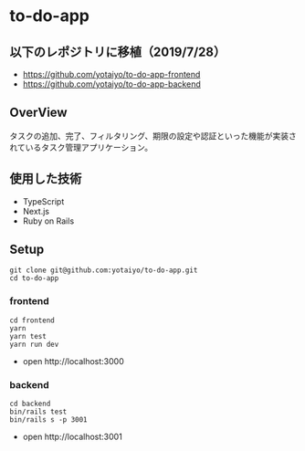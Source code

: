 # to-do-app

## 以下のレポジトリに移植（2019/7/28）
- https://github.com/yotaiyo/to-do-app-frontend
- https://github.com/yotaiyo/to-do-app-backend

## OverView
タスクの追加、完了、フィルタリング、期限の設定や認証といった機能が実装されているタスク管理アプリケーション。  

## 使用した技術
- TypeScript
- Next.js
- Ruby on Rails

## Setup
```
git clone git@github.com:yotaiyo/to-do-app.git
cd to-do-app
```

### frontend
```
cd frontend
yarn
yarn test
yarn run dev
```
- open http://localhost:3000

### backend
```
cd backend
bin/rails test
bin/rails s -p 3001
```
- open http://localhost:3001 
